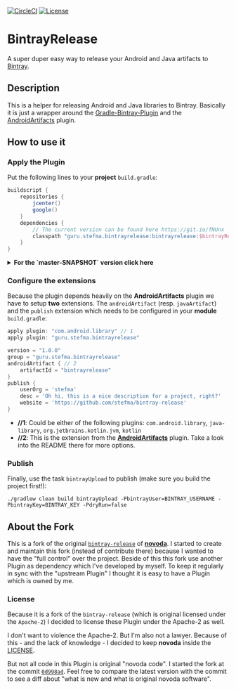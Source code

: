 [![CircleCI](https://circleci.com/gh/StefMa/bintray-release.svg?style=svg)](https://circleci.com/gh/StefMa/bintray-release)
[![License](https://img.shields.io/badge/License-Apache%202.0-blue.svg)](https://opensource.org/licenses/Apache-2.0)
# BintrayRelease
A super duper easy way to release your Android and Java artifacts to [Bintray](https://bintray.com).

## Description
This is a helper for releasing Android and Java libraries to Bintray. 
Basically it is just a wrapper around the [Gradle-Bintray-Plugin](https://github.com/bintray/gradle-bintray-plugin) 
and the [AndroidArtifacts](https://github.com/StefMa/AndroidArtifacts) plugin.

## How to use it
### Apply the Plugin
Put the following lines to your **project** `build.gradle`:

```groovy
buildscript {
    repositories {
        jcenter()
        google()
    }
    dependencies {
        // The current version can be found here https://git.io/fNUnx
        classpath "guru.stefma.bintrayrelease:bintrayrelease:$bintrayReleaseVersion"
    }
}
```

<details>
<summary><b>For the `master-SNAPSHOT` version click here</b></summary>

```groovy
buildscript {
    repositories {
        jcenter()
        google()
        maven { url "https://jitpack.io" }
    }
    dependencies {
        classpath "com.github.stefma:bintray-release:master-SNAPSHOT"
    }
}
```

Please note that this may be fail for the first attempts because [JitPack](https://jitpack.io)
build the plugin on the fly.
Please just try it again after some minutes until JitPack have build the plugin.

It can also happen that your current `master-SNAPSHOT` is locally outdated.
If so just run `./gradlew --refresh-dependencies`.
This will force Gradle to update all dependencies **and plugins**.
</details>

### Configure the extensions
Because the plugin depends heavily on the **AndroidArtifacts** plugin we have to setup **two** extensions. 
The `androidArtifact` (resp. `javaArtifact`) and the `publish` extension which needs to be configured
in your **module** `build.gradle`:

```groovy
apply plugin: "com.android.library" // 1
apply plugin: "guru.stefma.bintrayrelease"

version = "1.0.0"
group = "guru.stefma.bintrayrelease"
androidArtifact { // 2
    artifactId = "bintrayrelease"
}
publish {
    userOrg = 'stefma'
    desc = 'Oh hi, this is a nice description for a project, right?'
    website = 'https://github.com/stefma/bintray-release'
}
```
* **//1**: Could be either of the following plugins: `com.android.library`, `java-library`, `org.jetbrains.kotlin.jvm`, `kotlin`
* **//2**: This is the extension from the [**AndroidArtifacts**](https://github.com/StefMa/AndroidArtifacts) plugin. Take a look into the README there for more options.

### Publish
Finally, use the task `bintrayUpload` to publish (make sure you build the project first!):

```
./gradlew clean build bintrayUpload -PbintrayUser=BINTRAY_USERNAME -PbintrayKey=BINTRAY_KEY -PdryRun=false
```

## About the Fork
This is a fork of the original [`bintray-release`](https://github.com/novoda/bintray-release) of [**novoda**](https://novoda.com/).
I started to create and maintain this fork (instead of contribute there) because I wanted to have the "full control" over the project.
Beside of this this fork use another Plugin as dependency which I've developed by myself. To keep it regularly in sync with 
the "upstream Plugin" I thought it is easy to have a Plugin which is owned by me.

### License  
Because it is a fork of the `bintray-release` (which is original licensed under the `Apache-2`) I decided to license these
Plugin under the Apache-2 as well.

I don't want to violence the Apache-2. But I'm also not a lawyer. Because of this - and the lack of knowledge - I decided to keep
**novoda** inside the [LICENSE](LICENSE.txt). 

But not all code in this Plugin is original "novoda code". I started the fork at the commit [`0d998ad`](https://github.com/StefMa/bintray-release/commit/0d998ad9cf4f822be2bcbffaf02bbee881f13101).
Feel free to compare the latest version with the commit to see a diff about "what is new and what is original novoda software".   

